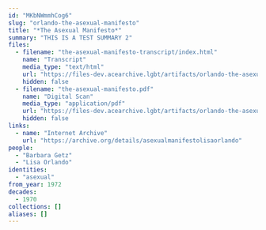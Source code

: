 ```yaml
---
id: "MKbNWmmhCog6"
slug: "orlando-the-asexual-manifesto"
title: "*The Asexual Manifesto*"
summary: "THIS IS A TEST SUMMARY 2"
files:
  - filename: "the-asexual-manifesto-transcript/index.html"
    name: "Transcript"
    media_type: "text/html"
    url: "https://files-dev.acearchive.lgbt/artifacts/orlando-the-asexual-manifesto/the-asexual-manifesto-transcript/index.html"
    hidden: false
  - filename: "the-asexual-manifesto.pdf"
    name: "Digital Scan"
    media_type: "application/pdf"
    url: "https://files-dev.acearchive.lgbt/artifacts/orlando-the-asexual-manifesto/the-asexual-manifesto.pdf"
    hidden: false
links:
  - name: "Internet Archive"
    url: "https://archive.org/details/asexualmanifestolisaorlando"
people:
  - "Barbara Getz"
  - "Lisa Orlando"
identities:
  - "asexual"
from_year: 1972
decades:
  - 1970
collections: []
aliases: []
---
```


